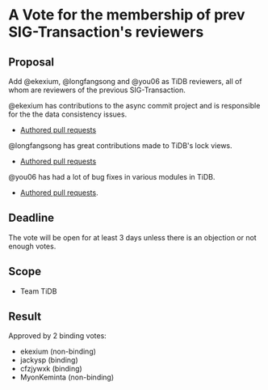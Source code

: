 # A Vote for the membership of prev SIG-Transaction's reviewers

## Proposal

Add @ekexium, @longfangsong and @you06 as TiDB reviewers, all of whom are reviewers of the previous SIG-Transaction.

@ekexium has contributions to the async commit project and is responsible for the the data consistency issues.
* [Authored pull requests](https://github.com/pingcap/tidb/pulls?q=is%3Apr+author%3Aekexium)

@longfangsong has great contributions made to TiDB's lock views.
* [Authored pull requests](https://github.com/pingcap/tidb/pulls?q=is%3Apr+author%3Alongfangsong)

@you06 has had a lot of bug fixes in various modules in TiDB.
* [Authored pull requests](https://github.com/pingcap/tidb/pulls?q=is%3Apr+author%3Ayou06).


## Deadline

The vote will be open for at least 3 days unless there is an objection or not enough votes.

## Scope

* Team TiDB

## Result

Approved by 2 binding votes:

* ekexium (non-binding)
* jackysp (binding)
* cfzjywxk (binding)
* MyonKeminta (non-binding)
